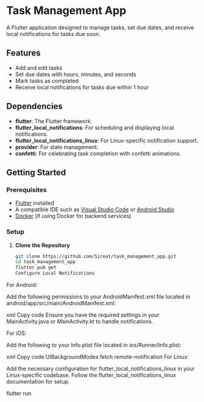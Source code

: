 # Task Management App

A Flutter application designed to manage tasks, set due dates, and receive local notifications for tasks due soon.

## Features

- Add and edit tasks
- Set due dates with hours, minutes, and seconds
- Mark tasks as completed
- Receive local notifications for tasks due within 1 hour

## Dependencies

- **flutter**: The Flutter framework.
- **flutter_local_notifications**: For scheduling and displaying local notifications.
- **flutter_local_notifications_linux**: For Linux-specific notification support.
- **provider**: For state management.
- **confetti**: For celebrating task completion with confetti animations.

## Getting Started

### Prerequisites

- [Flutter](https://flutter.dev/docs/get-started/install) installed
- A compatible IDE such as [Visual Studio Code](https://code.visualstudio.com/) or [Android Studio](https://developer.android.com/studio)
- [Docker](https://www.docker.com/products/docker-desktop) (if using Docker for backend services)

### Setup

1. **Clone the Repository**

   ```bash
   git clone https://github.com/Sireat/task_management_app.git
   cd task_management_app
   flutter pub get 
   Configure Local Notifications

For Android:

Add the following permissions to your AndroidManifest.xml file located in android/app/src/main/AndroidManifest.xml:

xml
Copy code
<uses-permission android:name="android.permission.RECEIVE_BOOT_COMPLETED"/>
Ensure you have the required settings in your MainActivity.java or MainActivity.kt to handle notifications.

For iOS:

Add the following to your Info.plist file located in ios/Runner/Info.plist:

xml
Copy code
<key>UIBackgroundModes</key>
<array>
  <string>fetch</string>
  <string>remote-notification</string>
</array>
For Linux:

Add the necessary configuration for flutter_local_notifications_linux in your Linux-specific codebase. Follow the flutter_local_notifications_linux documentation for setup.

flutter run
